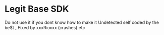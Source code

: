 # Legit Base SDK
Do not use it if you dont know how to make it Undetected
self coded by the be$t , Fixed by xxxRioxxx (crashes) etc
